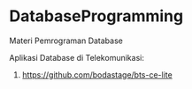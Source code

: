 # DatabaseProgramming
Materi Pemrograman Database

Aplikasi Database di Telekomunikasi:
  1. https://github.com/bodastage/bts-ce-lite
